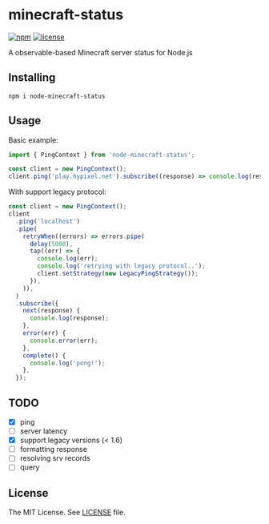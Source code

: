 
# minecraft-status

[![npm](https://shields.io/npm/v/node-minecraft-status)](https://www.npmjs.com/package/node-minecraft-status)
[![license](https://shields.io/npm/l/node-minecraft-status)](LICENSE)

A observable-based Minecraft server status for Node.js

## Installing

`npm i node-minecraft-status`

## Usage

Basic example:

```typescript
import { PingContext } from 'node-minecraft-status';

const client = new PingContext();
client.ping('play.hypixel.net').subscribe((response) => console.log(response));
```

With support legacy protocol:

```typescript
const client = new PingContext();
client
  .ping('localhost')
  .pipe(
    retryWhen((errors) => errors.pipe(
      delay(5000),
      tap((err) => {
        console.log(err);
        console.log('retrying with legacy protocol..');
        client.setStrategy(new LegacyPingStrategy());
      }),
    )),
  )
  .subscribe({
    next(response) {
      console.log(response);
    },
    error(err) {
      console.error(err);
    },
    complete() {
      console.log('pong!');
    },
  });
```

## TODO

- [x] ping
- [ ] server latency
- [x] support legacy versions (< 1.6)
- [ ] formatting response
- [ ] resolving srv records
- [ ] query

## License

The MIT License. See [LICENSE](LICENSE) file.
